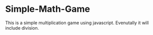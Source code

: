 # Simple-Math-Game

This is a simple multiplication game using javascript. Evenutally it will include division.


